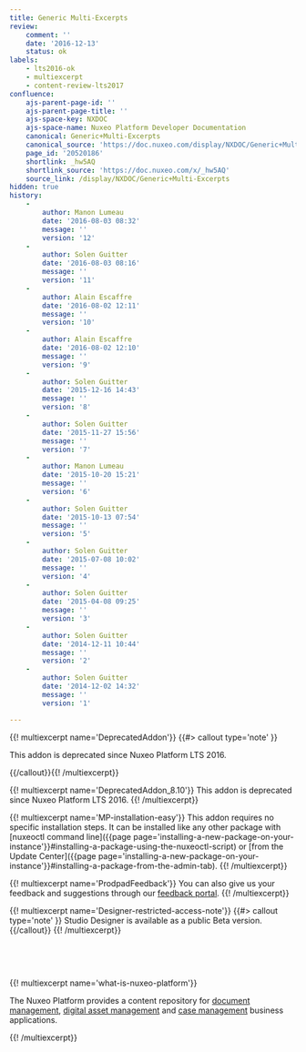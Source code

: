 ```yaml
---
title: Generic Multi-Excerpts
review:
    comment: ''
    date: '2016-12-13'
    status: ok
labels:
    - lts2016-ok
    - multiexcerpt
    - content-review-lts2017
confluence:
    ajs-parent-page-id: ''
    ajs-parent-page-title: ''
    ajs-space-key: NXDOC
    ajs-space-name: Nuxeo Platform Developer Documentation
    canonical: Generic+Multi-Excerpts
    canonical_source: 'https://doc.nuxeo.com/display/NXDOC/Generic+Multi-Excerpts'
    page_id: '20520186'
    shortlink: _hw5AQ
    shortlink_source: 'https://doc.nuxeo.com/x/_hw5AQ'
    source_link: /display/NXDOC/Generic+Multi-Excerpts
hidden: true
history:
    - 
        author: Manon Lumeau
        date: '2016-08-03 08:32'
        message: ''
        version: '12'
    - 
        author: Solen Guitter
        date: '2016-08-03 08:16'
        message: ''
        version: '11'
    - 
        author: Alain Escaffre
        date: '2016-08-02 12:11'
        message: ''
        version: '10'
    - 
        author: Alain Escaffre
        date: '2016-08-02 12:10'
        message: ''
        version: '9'
    - 
        author: Solen Guitter
        date: '2015-12-16 14:43'
        message: ''
        version: '8'
    - 
        author: Solen Guitter
        date: '2015-11-27 15:56'
        message: ''
        version: '7'
    - 
        author: Manon Lumeau
        date: '2015-10-20 15:21'
        message: ''
        version: '6'
    - 
        author: Solen Guitter
        date: '2015-10-13 07:54'
        message: ''
        version: '5'
    - 
        author: Solen Guitter
        date: '2015-07-08 10:02'
        message: ''
        version: '4'
    - 
        author: Solen Guitter
        date: '2015-04-08 09:25'
        message: ''
        version: '3'
    - 
        author: Solen Guitter
        date: '2014-12-11 10:44'
        message: ''
        version: '2'
    - 
        author: Solen Guitter
        date: '2014-12-02 14:32'
        message: ''
        version: '1'

---
```

{{! multiexcerpt name='DeprecatedAddon'}} {{#> callout type='note' }}

This addon is deprecated since Nuxeo Platform LTS 2016.

{{/callout}}{{! /multiexcerpt}}

{{! multiexcerpt name='DeprecatedAddon_8.10'}}
This addon is deprecated since Nuxeo Platform LTS 2016.
{{! /multiexcerpt}}

{{! multiexcerpt name='MP-installation-easy'}}
This addon requires no specific installation steps. It can be installed like any other package with [nuxeoctl command line]({{page page='installing-a-new-package-on-your-instance'}}#installing-a-package-using-the-nuxeoctl-script) or [from the Update Center]({{page page='installing-a-new-package-on-your-instance'}}#installing-a-package-from-the-admin-tab).
{{! /multiexcerpt}}

{{! multiexcerpt name='ProdpadFeedback'}}
You can also give us your feedback and suggestions through our [feedback portal](https://portal.prodpad.com/25470).
{{! /multiexcerpt}}

{{! multiexcerpt name='Designer-restricted-access-note'}}
{{#> callout type='note' }}
Studio Designer is available as a public Beta version.
{{/callout}}
{{! /multiexcerpt}}

&nbsp;

&nbsp;

{{! multiexcerpt name='what-is-nuxeo-platform'}}

The Nuxeo Platform provides a content repository for [document management](http://www.nuxeo.com/solutions/document-management/), [digital asset management](http://www.nuxeo.com/solutions/digital-asset-management/) and [case management](http://www.nuxeo.com/solutions/case-management/) business applications.

{{! /multiexcerpt}}
